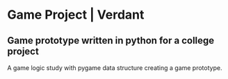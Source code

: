 # Game Project | Verdant

## Game prototype written in python for a college project

A game logic study with pygame data structure creating a game prototype.
